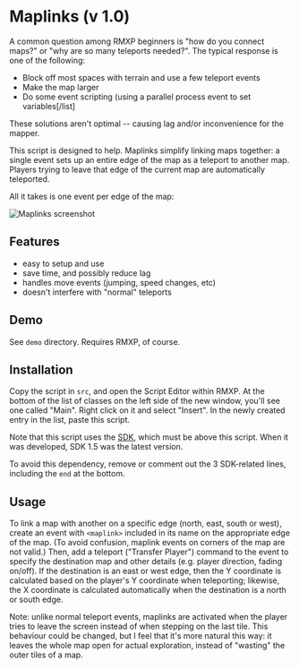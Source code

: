 Maplinks (v 1.0)
===

A common question among RMXP beginners is "how do you connect maps?" or "why are so many teleports needed?". The typical response is one of the following:

* Block off most spaces with terrain and use a few teleport events
* Make the map larger
* Do some event scripting (using a parallel process event to set variables[/list]

These solutions aren't optimal -- causing lag and/or inconvenience for the mapper.

This script is designed to help. Maplinks simplify linking maps together: a single event sets up an entire edge of the map as a teleport to another map. Players trying to leave that edge of the current map are automatically teleported.

All it takes is one event per edge of the map:

![Maplinks screenshot](http://s88387243.onlinehome.us/rmxp/maplinks/maplinks.jpg)

Features
---

* easy to setup and use
* save time, and possibly reduce lag
* handles move events (jumping, speed changes, etc)
* doesn't interfere with "normal" teleports


Demo
---
See `demo` directory. Requires RMXP, of course.


Installation
---
Copy the script in `src`, and open the Script Editor within RMXP. At the bottom of the list of classes on the left side of the new window, you'll see one called "Main". Right click on it and select "Insert". In the newly created entry in the list, paste this script.

Note that this script uses the [SDK](http://www.hbgames.org/forums/viewtopic.php?t=1802.0), which must be above this script. When it was developed, SDK 1.5 was the latest version.

To avoid this dependency, remove or comment out the 3 SDK-related lines, including the `end` at the bottom.

Usage
---

To link a map with another on a specific edge (north, east, south or west), create an event with `<maplink>` included in its name on the appropriate edge of the map. (To avoid confusion, maplink events on corners of the map are not valid.) Then, add a teleport ("Transfer Player") command to the event to specify the destination map and other details (e.g. player direction,  fading on/off). If the destination is an east or west edge, then the Y  coordinate is calculated based on the player's Y coordinate when  teleporting; likewise, the X coordinate is calculated automatically when the destination is a north or south edge.
 
Note: unlike normal teleport events, maplinks are activated when the player tries to leave the screen instead of when stepping on the last tile. This  behaviour could be changed, but I feel that it's more natural this way: it leaves the whole map open for actual exploration, instead of "wasting" the outer tiles of a map.
